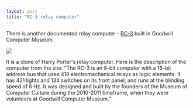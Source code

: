 ```yaml
---
layout: post
title: "RC-3 relay computer"
---
```



There is another documented relay computer - [RC-3](http://www.computerculture.org/projects/rc3/) built in Goodwill Computer Museum.

![](http://www.computerculture.org/wp-content/uploads/2012/09/rc3-rollout-5-300x222.jpg)

It is a clone of Harry Porter's relay computer. Here is the description of the computer from the site:
"The RC-3 is an 8-bit computer with a 16-bit address bus that uses 418 electromechanical relays as logic elements.  It has 421 lights and 134 switches on its front panel, and runs at the blinding speed of 6 Hz.  It was designed and built by the founders of the Museum of Computer Culture during the 2010-2011 timeframe, when they were volunteers at Goodwill Computer Museum."


